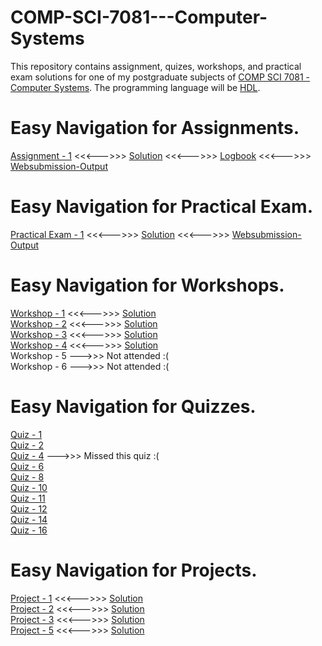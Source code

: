 # COMP-SCI-7081---Computer-Systems  
This repository contains assignment, quizes, workshops, and practical exam solutions for one of my postgraduate subjects of [COMP SCI 7081 - Computer Systems](https://www.adelaide.edu.au/course-outlines/102691/1/sem-2/). The programming language will be [HDL](https://en.wikipedia.org/wiki/Hardware_description_language).  

# Easy Navigation for Assignments.  
[Assignment - 1](https://github.com/Vanditg/COMP-SCI-7081---Computer-Systems/blob/master/Assignment/Assignment%20-%201/Problem/Assignment_1.pdf) <<<--->>> [Solution](https://github.com/Vanditg/COMP-SCI-7081---Computer-Systems/tree/master/Assignment/Assignment%20-%201/Solution) <<<--->>> [Logbook](https://github.com/Vanditg/COMP-SCI-7081---Computer-Systems/blob/master/Assignment/Assignment%20-%201/Logbook/Assignment_1_Logbook.pdf) <<<--->>> [Websubmission-Output](https://github.com/Vanditg/COMP-SCI-7081---Computer-Systems/blob/master/Assignment/Assignment%20-%201/Websubmission_Output/Assignment_1_Web_Submission.pdf)  

# Easy Navigation for Practical Exam.  
[Practical Exam - 1](https://github.com/Vanditg/COMP-SCI-7081---Computer-Systems/tree/master/Practical_Exam/Practical_Exam_1/Problem) <<<--->>> [Solution](https://github.com/Vanditg/COMP-SCI-7081---Computer-Systems/tree/master/Practical_Exam/Practical_Exam_1/Solution) <<<--->>> [Websubmission-Output](https://github.com/Vanditg/COMP-SCI-7081---Computer-Systems/tree/master/Practical_Exam/Practical_Exam_1/Websubmission)  

# Easy Navigation for Workshops.  
[Workshop - 1](https://github.com/Vanditg/COMP-SCI-7081---Computer-Systems/tree/master/Workshop/Workshop%20-%201/problem) <<<--->>> [Solution](https://github.com/Vanditg/COMP-SCI-7081---Computer-Systems/tree/master/Workshop/Workshop%20-%201)  
[Workshop - 2](https://github.com/Vanditg/COMP-SCI-7081---Computer-Systems/tree/master/Workshop/Workshop%20-%202/Problem) <<<--->>> [Solution](https://github.com/Vanditg/COMP-SCI-7081---Computer-Systems/tree/master/Workshop/Workshop%20-%202)    
[Workshop - 3](https://github.com/Vanditg/COMP-SCI-7081---Computer-Systems/tree/master/Workshop/Workshop%20-%203/Problem) <<<--->>> [Solution](https://github.com/Vanditg/COMP-SCI-7081---Computer-Systems/tree/master/Workshop/Workshop%20-%203)  
[Workshop - 4](https://github.com/Vanditg/COMP-SCI-7081---Computer-Systems/tree/master/Workshop/Workshop%20-%204/Problem) <<<--->>> [Solution](https://github.com/Vanditg/COMP-SCI-7081---Computer-Systems/tree/master/Workshop/Workshop%20-%204)  
Workshop - 5 --->>> Not attended :(    
Workshop - 6 --->>> Not attended :(  

# Easy Navigation for Quizzes.  
[Quiz - 1](https://github.com/Vanditg/COMP-SCI-7081---Computer-Systems/blob/master/Quiz/Quiz%20-%20Lecture%201.pdf)  
[Quiz - 2](https://github.com/Vanditg/COMP-SCI-7081---Computer-Systems/blob/master/Quiz/Quiz%20-%20Lecture%202.pdf)  
[Quiz - 4](https://github.com/Vanditg/COMP-SCI-7081---Computer-Systems) --->>> Missed this quiz :(  
[Quiz - 6](https://github.com/Vanditg/COMP-SCI-7081---Computer-Systems/blob/master/Quiz/Quiz%20-%20Lecture%206.pdf)  
[Quiz - 8](https://github.com/Vanditg/COMP-SCI-7081---Computer-Systems/blob/master/Quiz/Quiz%20-%20Lecture%208.pdf)  
[Quiz - 10](https://github.com/Vanditg/COMP-SCI-7081---Computer-Systems/blob/master/Quiz/Quiz%20-%20Lecture%2010.pdf)  
[Quiz - 11](https://github.com/Vanditg/COMP-SCI-7081---Computer-Systems/blob/master/Quiz/Quiz%20-%20Lecture%2011.pdf)  
[Quiz - 12](https://github.com/Vanditg/COMP-SCI-7081---Computer-Systems/blob/master/Quiz/Quiz%20-%20Lecture%2012.pdf)  
[Quiz - 14](https://github.com/Vanditg/COMP-SCI-7081---Computer-Systems/blob/master/Quiz/Quiz%20-%20Lecture%2014.pdf)  
[Quiz - 16](https://github.com/Vanditg/COMP-SCI-7081---Computer-Systems/blob/master/Quiz/Quiz%20-%20Lecture%2016.pdf)  

# Easy Navigation for Projects.  
[Project - 1](https://github.com/Vanditg/COMP-SCI-7081---Computer-Systems/tree/master/Project/Project%20-%201/Problem) <<<--->>> [Solution](https://github.com/Vanditg/COMP-SCI-7081---Computer-Systems/tree/master/Project/Project%20-%201)  
[Project - 2](https://github.com/Vanditg/COMP-SCI-7081---Computer-Systems/tree/master/Project/Project%20-%202/Problem) <<<--->>> [Solution](https://github.com/Vanditg/COMP-SCI-7081---Computer-Systems/tree/master/Project/Project%20-%202)  
[Project - 3](https://github.com/Vanditg/COMP-SCI-7081---Computer-Systems/tree/master/Project/Project%20-%203/Problem) <<<--->>> [Solution](https://github.com/Vanditg/COMP-SCI-7081---Computer-Systems/tree/master/Project/Project%20-%203)  
[Project - 5](https://github.com/Vanditg/COMP-SCI-7081---Computer-Systems/tree/master/Project/project%20-%205/Problem) <<<--->>> [Solution](https://github.com/Vanditg/COMP-SCI-7081---Computer-Systems/tree/master/Project/project%20-%205)  